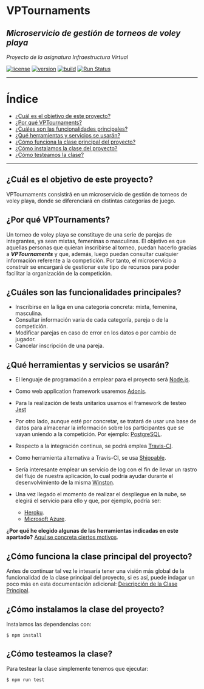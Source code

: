 # VPTournaments
## *Microservicio de gestión de torneos de voley playa*

*Proyecto de la asignatura Infraestructura Virtual*

[![license](https://img.shields.io/badge/license-GPLv3-brightgreen)](https://www.gnu.org/licenses/gpl-3.0.html)   [![version](https://img.shields.io/badge/version-v0.3-blue)](https://github.com/pramartinez/IV_project) [![build](https://travis-ci.org/pramartinez/IV_project.svg?branch=master)](https://travis-ci.org/pramartinez/IV_project/builds) [![Run Status](https://api.shippable.com/projects/5d9a289f029be100073e11e9/badge?branch=master)]()

___________________________________

Índice
======
<!--ts-->
  - [¿Cuál es el objetivo de este proyecto?](#%c2%bfcu%c3%a1l-es-el-objetivo-de-este-proyecto)
  - [¿Por qué VPTournaments?](#%c2%bfpor-qu%c3%a9-vptournaments)
  - [¿Cuáles son las funcionalidades principales?](#%c2%bfcu%c3%a1les-son-las-funcionalidades-principales)
  - [¿Qué herramientas y servicios se usarán?](#%c2%bfqu%c3%a9-herramientas-y-servicios-se-usar%c3%a1n)
  - [¿Cómo funciona la clase principal del proyecto?](#%c2%bfc%c3%b3mo-funciona-la-clase-principal-del-proyecto)
  - [¿Cómo instalamos la clase del proyecto?](#%c2%bfc%c3%b3mo-instalamos-la-clase-del-proyecto)
  - [¿Cómo testeamos la clase?](#%c2%bfc%c3%b3mo-testeamos-la-clase)
<!--te-->

__________________________________________


## ¿Cuál es el objetivo de este proyecto?
VPTournaments consistirá en un microservicio de gestión de torneos de voley playa, donde se diferenciará en distintas categorías de juego.

## ¿Por qué VPTournaments?
Un torneo de voley playa se constituye de una serie de parejas de integrantes, ya sean mixtas, femeninas o masculinas. El objetivo es que aquellas personas que quieran inscribirse al torneo, puedan hacerlo gracias a ***VPTournaments*** y que, además, luego puedan consultar cualquier información referente a la competición. Por tanto, el microservicio a construir se encargará de gestionar este tipo de recursos para poder facilitar la organización de la competición.

## ¿Cuáles son las funcionalidades principales?
-   Inscribirse en la liga en una categoría concreta: mixta, femenina, masculina.
-   Consultar información varia de cada categoría, pareja o de la competición.
-   Modificar parejas en caso de error en los datos o por cambio de jugador.
-   Cancelar inscripción de una pareja.

## ¿Qué herramientas y servicios se usarán?
- El lenguaje de programación a emplear para el proyecto será [Node.js](https://nodejs.org/es/about/).

- Como web application framework usaremos [Adonis](https://adonisjs.com/).

- Para la realización de tests unitarios usamos el framework de testeo [Jest](https://jestjs.io/)

- Por otro lado, aunque esté por concretar, se tratará de usar una base de datos para almacenar la información sobre los participantes que se vayan uniendo a la competición. Por ejemplo: [PostgreSQL](https://www.postgresql.org/).

- Respecto a la integración continua, se podrá emplea [Travis-CI](https://travis-ci.org/). 
 
- Como herramienta alternativa a Travis-CI, se usa [Shippable](https://app.shippable.com/).

- Sería interesante emplear un servicio de log con el fin de llevar un rastro del flujo de nuestra aplicación, lo cual podría ayudar durante el desenvolvimiento de la misma [Winston](https://github.com/winstonjs/winston).

- Una vez llegado el momento de realizar el despliegue en la nube, se elegirá el servicio para ello y que, por ejemplo, podría ser: 
  - [Heroku](https://www.heroku.com/home).
  - [Microsoft Azure](https://azure.microsoft.com/es-es/free/search/?&ef_id=EAIaIQobChMIp7Gn16_z5AIVCLDtCh3jUA2cEAAYASAAEgJ_cfD_BwE:G:s&OCID=AID2000115_SEM_VAab2G2A&MarinID=VAab2G2A_325772882790_azure_e_c__68954907492_kwd-49508422&lnkd=Google_Azure_Brand&dclid=CJbPsNiv8-QCFRDV1QodhagCXw).

**¿Por qué he elegido algunas de las herramientas indicadas en este apartado?** [Aquí se concreta ciertos motivos](https://github.com/pramartinez/IV_project/blob/master/docs/documentation.md).

## ¿Cómo funciona la clase principal del proyecto?
Antes de continuar tal vez le intesaría tener una visión más global de la funcionalidad de la clase principal del proyecto, si es así, puede indagar un poco más en esta documentación adicional: [Descripción de la Clase Principal](https://github.com/pramartinez/IV_project/blob/master/docs/descripcion_clase.md).
  
## ¿Cómo instalamos la clase del proyecto?

Instalamos las dependencias con:

    $ npm install

## ¿Cómo testeamos la clase?
Para testear la clase simplemente tenemos que ejecutar:

    $ npm run test




